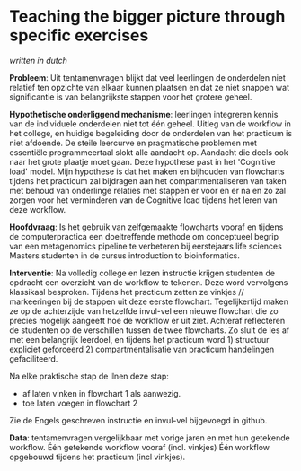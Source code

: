 # Teaching the bigger picture through specific exercises
*written in dutch*

**Probleem**: Uit tentamenvragen blijkt dat veel leerlingen de onderdelen niet relatief ten opzichte van elkaar kunnen plaatsen
 en dat ze niet snappen wat significantie is van belangrijkste stappen voor het grotere geheel.

**Hypothetische onderliggend mechanisme**: leerlingen integreren kennis van de individuele onderdelen niet tot één geheel. 
Uitleg van de workflow in het college, en huidige begeleiding door de onderdelen van het practicum is niet afdoende. 
De steile leercurve en pragmatische problemen met essentiële programmeertaal slokt alle aandacht op. 
Aandacht die deels ook naar het grote plaatje moet gaan.
Deze hypothese past in het 'Cognitive load' model.
Mijn hypothese is dat het maken en bijhouden van flowcharts tijdens het practicum zal bijdragen aan het compartmentaliseren van taken met behoud van onderlinge relaties met stappen er voor en er na en zo zal zorgen voor het verminderen van de Cognitive load tijdens het leren van deze workflow.

**Hoofdvraag**: Is het gebruik van zelfgemaakte flowcharts vooraf en tijdens de computerpractica een doeltreffende methode om conceptueel begrip van een metagenomics pipeline te verbeteren bij eerstejaars life sciences Masters studenten in de cursus introduction to bioinformatics.

**Interventie**: Na volledig college en lezen instructie krijgen studenten de opdracht een overzicht van de workflow te tekenen.
Deze word vervolgens klassikaal besproken. 
Tijdens het practicum zetten ze vinkjes // markeeringen bij de stappen uit deze eerste flowchart. 
Tegelijkertijd maken ze op de achterzijde van hetzelfde invul-vel een nieuwe flowchart die zo precies mogelijk aangeeft hoe de workflow er uit ziet. 
Achteraf reflecteren de studenten op de verschillen tussen de twee flowcharts. 
Zo sluit de les af met een belangrijk leerdoel, en tijdens het practicum word 1) structuur expliciet geforceerd 2) compartmentalisatie van practicum handelingen gefaciliteerd.

Na elke praktische stap de llnen deze stap:
- af laten vinken in flowchart 1 als aanwezig.
- toe laten voegen in flowchart 2

Zie de Engels geschreven instructie en invul-vel bijgevoegd in github.

**Data**: tentamenvragen vergelijkbaar met vorige jaren en met hun getekende workflow.
Één getekende workflow vooraf (incl. vinkjes)
Één workflow opgebouwd tijdens het practicum (incl vinkjes).
